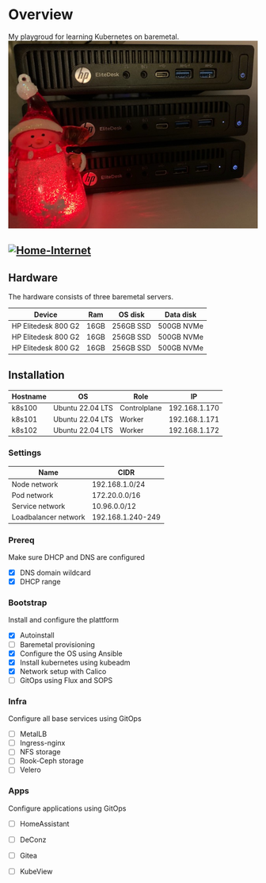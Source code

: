 
# Overview
My playgroud for learning Kubernetes on baremetal.   
![Hardware](/mini-k8s-cluster.jpg)

[![Home-Internet](https://img.shields.io/uptimerobot/status/babb?color=important&label=home%20internet&style=flat-square&logo=opnSense&logoColor=white)](https://uptimerobot.com)
---

## Hardware
The hardware consists of three baremetal servers.

| Device             | Ram  | OS disk   | Data disk  |
|--------------------|------|-----------|------------|
|HP Elitedesk 800 G2 | 16GB | 256GB SSD | 500GB NVMe |
|HP Elitedesk 800 G2 | 16GB | 256GB SSD | 500GB NVMe |
|HP Elitedesk 800 G2 | 16GB | 256GB SSD | 500GB NVMe |



## Installation


| Hostname | OS              | Role         | IP            |
|----------|-----------------|--------------|---------------|
| k8s100   |Ubuntu 22.04 LTS | Controlplane | 192.168.1.170 |
| k8s101   |Ubuntu 22.04 LTS | Worker       | 192.168.1.171 |
| k8s102   |Ubuntu 22.04 LTS | Worker       | 192.168.1.172 |


### Settings
| Name                 | CIDR              |
|----------------------|-------------------|
| Node network         | 192.168.1.0/24    |
| Pod network          | 172.20.0.0/16     |
| Service network      | 10.96.0.0/12      |
| Loadbalancer network | 192.168.1.240-249 |


### Prereq
Make sure DHCP and DNS are configured
- [X] DNS domain wildcard
- [X] DHCP range

### Bootstrap
Install and configure the plattform

- [X] Autoinstall
- [ ] Baremetal provisioning
- [X] Configure the OS using Ansible
- [X] Install kubernetes using kubeadm
- [X] Network setup with Calico
- [ ] GitOps using Flux and SOPS

### Infra
Configure all base services using GitOps
- [ ] MetalLB
- [ ] Ingress-nginx
- [ ] NFS storage
- [ ] Rook-Ceph storage
- [ ] Velero

### Apps
Configure applications using GitOps
- [ ] HomeAssistant
- [ ] DeConz
- [ ] Gitea
- [ ] KubeView






